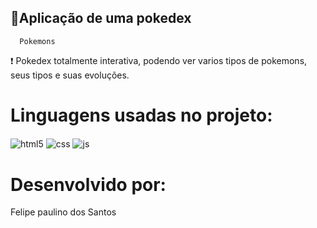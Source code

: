 ## 👾Aplicação de uma pokedex

      Pokemons

❗ Pokedex totalmente interativa, podendo ver varios tipos de pokemons, seus tipos e suas evoluções.

# Linguagens usadas no projeto:
<img align="center" alt="html5" src="https://img.shields.io/badge/HTML5-E34F26?style=for-the-badge&logo=html5&logoColor=white" /> <img align="center" alt="css" src="https://img.shields.io/badge/CSS3-1572B6?style=for-the-badge&logo=css3&logoColor=white" /> <img align="center" alt="js" src="https://img.shields.io/badge/JavaScript-F7DF1E?style=for-the-badge&logo=javascript&logoColor=black" />

# Desenvolvido por:
Felipe paulino dos Santos
